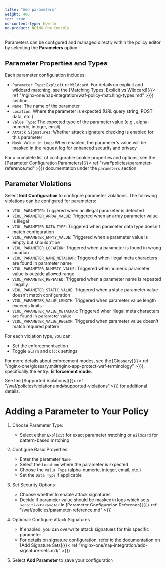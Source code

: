```yaml
---
title: "Add parameters"
weight: 400
toc: true
nd-content-type: how-to
nd-product: NGINX One Console
---
```


Parameters can be configured and managed directly within the policy editor by selecting the **Parameters** option.

## Parameter Properties and Types
Each parameter configuration includes:
- `Parameter Type`: `Explicit` or `Wildcard`. For details on explicit and wildcard matching, see the [Matching Types: Explicit vs Wildcard]({{< ref "/nginx-one/nap-integration/waf-policy-matching-types.md" >}}) section.
- `Name`: The name of the parameter
- `Location`: Where the parameter is expected (URL query string, POST data, etc.)
- `Value Type`: The expected type of the parameter value (e.g., alpha-numeric, integer, email)
- `Attack Signatures`: Whether attack signature checking is enabled for this parameter
- `Mask Value in Logs`: When enabled, the parameter's value will be masked in the request log for enhanced security and privacy


For a complete list of configurable cookie properties and options, see the [Parameter Configuration Parameters]({{< ref "/waf/policies/parameter-reference.md" >}}) documentation under the `parameters` section.

## Parameter Violations
Select **Edit Configuration** to configure parameter violations. The following violations can be configured for parameters:

- `VIOL_PARAMETER`: Triggered when an illegal parameter is detected
- `VIOL_PARAMETER_ARRAY_VALUE`: Triggered when an array parameter value is illegal
- `VIOL_PARAMETER_DATA_TYPE`: Triggered when parameter data type doesn't match configuration
- `VIOL_PARAMETER_EMPTY_VALUE`: Triggered when a parameter value is empty but shouldn't be
- `VIOL_PARAMETER_LOCATION`: Triggered when a parameter is found in wrong location
- `VIOL_PARAMETER_NAME_METACHAR`: Triggered when illegal meta characters are found in parameter name
- `VIOL_PARAMETER_NUMERIC_VALUE`: Triggered when numeric parameter value is outside allowed range
- `VIOL_PARAMETER_REPEATED`: Triggered when a parameter name is repeated illegally
- `VIOL_PARAMETER_STATIC_VALUE`: Triggered when a static parameter value doesn't match configuration
- `VIOL_PARAMETER_VALUE_LENGTH`: Triggered when parameter value length exceeds limits
- `VIOL_PARAMETER_VALUE_METACHAR`: Triggered when illegal meta characters are found in parameter value
- `VIOL_PARAMETER_VALUE_REGEXP`: Triggered when parameter value doesn't match required pattern

For each violation type, you can:
- Set the enforcement action
- Toggle `alarm` and `block` settings

For more details about enforcement modes, see the [Glossary]({{< ref "/nginx-one/glossary.md#nginx-app-protect-waf-terminology" >}}), specifically the entry: **Enforcement mode**.

See the [Supported Violations]({{< ref "/waf/policies/violations.md#supported-violations" >}}) for additional details.

# Adding a Parameter to Your Policy

1. Choose Parameter Type:
   - Select either `Explicit` for exact parameter matching or `Wildcard` for pattern-based matching

1. Configure Basic Properties:
   - Enter the parameter `Name`
   - Select the `Location` where the parameter is expected
   - Choose the `Value Type` (alpha-numeric, integer, email, etc.)
   - Set the `Data Type` if applicable

1. Set Security Options:
   - Choose whether to enable attack signatures
   - Decide if parameter value should be masked in logs which sets `sensitiveParameter` in [Parameter Configuration Reference]({{< ref "/waf/policies/parameter-reference.md" >}})

1. Optional: Configure Attack Signatures
   - If enabled, you can overwrite attack signatures for this specific parameter
   - For details on signature configuration, refer to the documentation on [Add Signature Sets]({{< ref "/nginx-one/nap-integration/add-signature-sets.md/" >}})

1. Select **Add Parameter** to save your configuration

